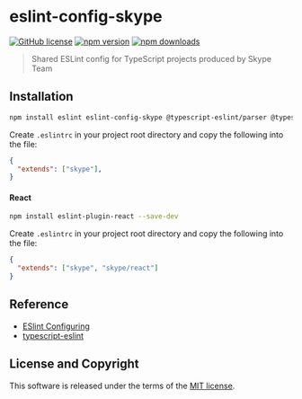 # eslint-config-skype

[![GitHub license](https://img.shields.io/badge/license-MIT-blue.svg?style=flat-square)](https://github.com/a-tarasyuk/eslint-config-skype/blob/master/LICENSE.md) [![npm version](https://img.shields.io/npm/v/eslint-config-skype.svg?style=flat-square)](https://www.npmjs.com/package/eslint-config-skype) [![npm downloads](https://img.shields.io/npm/dm/eslint-config-skype.svg?style=flat-square)](https://www.npmjs.com/package/eslint-config-skype)
> Shared ESLint config for TypeScript projects produced by Skype Team

## Installation

```bash
npm install eslint eslint-config-skype @typescript-eslint/parser @typescript-eslint/eslint-plugin --save-dev
```

Create `.eslintrc` in your project root directory and copy the following into the file:

```json
{
  "extends": ["skype"],
}
```

#### React

```bash
npm install eslint-plugin-react --save-dev
```

Create `.eslintrc` in your project root directory and copy the following into the file:

```json
{
  "extends": ["skype", "skype/react"]
}
```

## Reference
- [ESlint Configuring](https://eslint.org/docs/user-guide/configuring)
- [typescript-eslint](https://github.com/typescript-eslint/typescript-eslint)

## License and Copyright
This software is released under the terms of the [MIT license](https://github.com/a-tarasyuk/eslint-config-skype/blob/master/LICENSE.md).